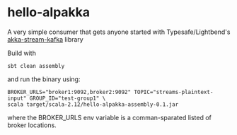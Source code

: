 # hello-alpakka

A very simple consumer that gets anyone started with Typesafe/Lightbend's
[akka-stream-kafka](https://github.com/akka/alpakka-kafka) library

Build with

```
sbt clean assembly
```

and run the binary using:

```
BROKER_URLS="broker1:9092,broker2:9092" TOPIC="streams-plaintext-input" GROUP_ID="test-group1" \
scala target/scala-2.12/hello-alpakka-assembly-0.1.jar
```

where the BROKER_URLS env variable is a comman-sparated listed of broker locations.
